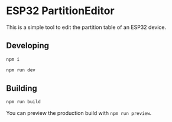 # ESP32 PartitionEditor

This is a simple tool to edit the partition table of an ESP32 device.

## Developing

```bash
npm i

npm run dev
```

## Building

```bash
npm run build
```

You can preview the production build with `npm run preview`.

